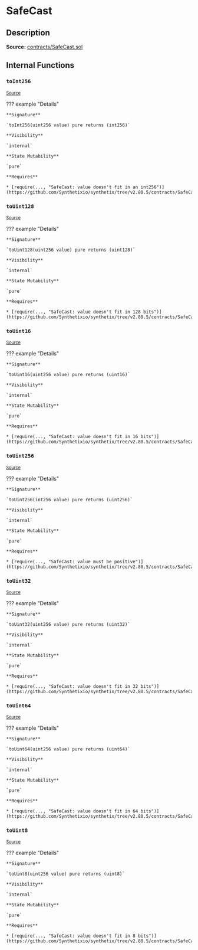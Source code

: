# SafeCast

## Description

**Source:** [contracts/SafeCast.sol](https://github.com/Synthetixio/synthetix/tree/v2.80.5/contracts/SafeCast.sol)

## Internal Functions

### `toInt256`

<sub>[Source](https://github.com/Synthetixio/synthetix/tree/v2.80.5/contracts/SafeCast.sol#L115)</sub>

??? example "Details"

    **Signature**

    `toInt256(uint256 value) pure returns (int256)`

    **Visibility**

    `internal`

    **State Mutability**

    `pure`

    **Requires**

    * [require(..., "SafeCast: value doesn't fit in an int256")](https://github.com/Synthetixio/synthetix/tree/v2.80.5/contracts/SafeCast.sol#L116)

### `toUint128`

<sub>[Source](https://github.com/Synthetixio/synthetix/tree/v2.80.5/contracts/SafeCast.sol#L31)</sub>

??? example "Details"

    **Signature**

    `toUint128(uint256 value) pure returns (uint128)`

    **Visibility**

    `internal`

    **State Mutability**

    `pure`

    **Requires**

    * [require(..., "SafeCast: value doesn't fit in 128 bits")](https://github.com/Synthetixio/synthetix/tree/v2.80.5/contracts/SafeCast.sol#L32)

### `toUint16`

<sub>[Source](https://github.com/Synthetixio/synthetix/tree/v2.80.5/contracts/SafeCast.sol#L76)</sub>

??? example "Details"

    **Signature**

    `toUint16(uint256 value) pure returns (uint16)`

    **Visibility**

    `internal`

    **State Mutability**

    `pure`

    **Requires**

    * [require(..., "SafeCast: value doesn't fit in 16 bits")](https://github.com/Synthetixio/synthetix/tree/v2.80.5/contracts/SafeCast.sol#L77)

### `toUint256`

<sub>[Source](https://github.com/Synthetixio/synthetix/tree/v2.80.5/contracts/SafeCast.sol#L103)</sub>

??? example "Details"

    **Signature**

    `toUint256(int256 value) pure returns (uint256)`

    **Visibility**

    `internal`

    **State Mutability**

    `pure`

    **Requires**

    * [require(..., "SafeCast: value must be positive")](https://github.com/Synthetixio/synthetix/tree/v2.80.5/contracts/SafeCast.sol#L104)

### `toUint32`

<sub>[Source](https://github.com/Synthetixio/synthetix/tree/v2.80.5/contracts/SafeCast.sol#L61)</sub>

??? example "Details"

    **Signature**

    `toUint32(uint256 value) pure returns (uint32)`

    **Visibility**

    `internal`

    **State Mutability**

    `pure`

    **Requires**

    * [require(..., "SafeCast: value doesn't fit in 32 bits")](https://github.com/Synthetixio/synthetix/tree/v2.80.5/contracts/SafeCast.sol#L62)

### `toUint64`

<sub>[Source](https://github.com/Synthetixio/synthetix/tree/v2.80.5/contracts/SafeCast.sol#L46)</sub>

??? example "Details"

    **Signature**

    `toUint64(uint256 value) pure returns (uint64)`

    **Visibility**

    `internal`

    **State Mutability**

    `pure`

    **Requires**

    * [require(..., "SafeCast: value doesn't fit in 64 bits")](https://github.com/Synthetixio/synthetix/tree/v2.80.5/contracts/SafeCast.sol#L47)

### `toUint8`

<sub>[Source](https://github.com/Synthetixio/synthetix/tree/v2.80.5/contracts/SafeCast.sol#L91)</sub>

??? example "Details"

    **Signature**

    `toUint8(uint256 value) pure returns (uint8)`

    **Visibility**

    `internal`

    **State Mutability**

    `pure`

    **Requires**

    * [require(..., "SafeCast: value doesn't fit in 8 bits")](https://github.com/Synthetixio/synthetix/tree/v2.80.5/contracts/SafeCast.sol#L92)
